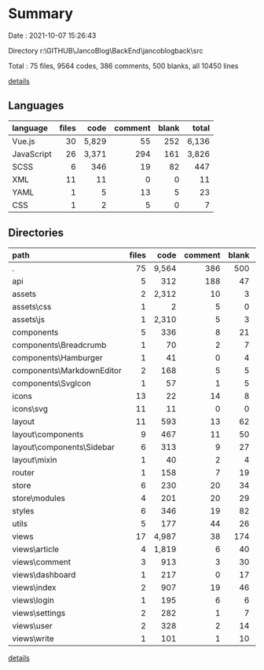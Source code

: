 # Summary

Date : 2021-10-07 15:26:43

Directory r:\GITHUB\JancoBlog\BackEnd\jancoblogback\src

Total : 75 files,  9564 codes, 386 comments, 500 blanks, all 10450 lines

[details](details.md)

## Languages
| language | files | code | comment | blank | total |
| :--- | ---: | ---: | ---: | ---: | ---: |
| Vue.js | 30 | 5,829 | 55 | 252 | 6,136 |
| JavaScript | 26 | 3,371 | 294 | 161 | 3,826 |
| SCSS | 6 | 346 | 19 | 82 | 447 |
| XML | 11 | 11 | 0 | 0 | 11 |
| YAML | 1 | 5 | 13 | 5 | 23 |
| CSS | 1 | 2 | 5 | 0 | 7 |

## Directories
| path | files | code | comment | blank | total |
| :--- | ---: | ---: | ---: | ---: | ---: |
| . | 75 | 9,564 | 386 | 500 | 10,450 |
| api | 5 | 312 | 188 | 47 | 547 |
| assets | 2 | 2,312 | 10 | 3 | 2,325 |
| assets\css | 1 | 2 | 5 | 0 | 7 |
| assets\js | 1 | 2,310 | 5 | 3 | 2,318 |
| components | 5 | 336 | 8 | 21 | 365 |
| components\Breadcrumb | 1 | 70 | 2 | 7 | 79 |
| components\Hamburger | 1 | 41 | 0 | 4 | 45 |
| components\MarkdownEditor | 2 | 168 | 5 | 5 | 178 |
| components\SvgIcon | 1 | 57 | 1 | 5 | 63 |
| icons | 13 | 22 | 14 | 8 | 44 |
| icons\svg | 11 | 11 | 0 | 0 | 11 |
| layout | 11 | 593 | 13 | 62 | 668 |
| layout\components | 9 | 467 | 11 | 50 | 528 |
| layout\components\Sidebar | 6 | 313 | 9 | 27 | 349 |
| layout\mixin | 1 | 40 | 2 | 4 | 46 |
| router | 1 | 158 | 7 | 19 | 184 |
| store | 6 | 230 | 20 | 34 | 284 |
| store\modules | 4 | 201 | 20 | 29 | 250 |
| styles | 6 | 346 | 19 | 82 | 447 |
| utils | 5 | 177 | 44 | 26 | 247 |
| views | 17 | 4,987 | 38 | 174 | 5,199 |
| views\article | 4 | 1,819 | 6 | 40 | 1,865 |
| views\comment | 3 | 913 | 3 | 30 | 946 |
| views\dashboard | 1 | 217 | 0 | 17 | 234 |
| views\index | 2 | 907 | 19 | 46 | 972 |
| views\login | 1 | 195 | 6 | 6 | 207 |
| views\settings | 2 | 282 | 1 | 7 | 290 |
| views\user | 2 | 328 | 2 | 14 | 344 |
| views\write | 1 | 101 | 1 | 10 | 112 |

[details](details.md)